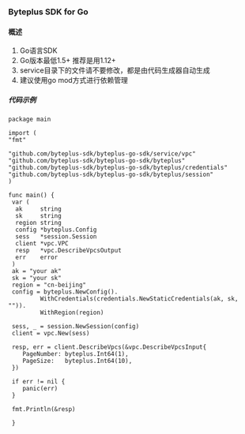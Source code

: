 ### Byteplus SDK for Go
####  概述
1. Go语言SDK
2. Go版本最低1.5+ 推荐是用1.12+ 
3. service目录下的文件请不要修改，都是由代码生成器自动生成
4. 建议使用go mod方式进行依赖管理

##### 代码示例

	package main

    import (
    "fmt"

	"github.com/byteplus-sdk/byteplus-go-sdk/service/vpc"
	"github.com/byteplus-sdk/byteplus-go-sdk/byteplus"
	"github.com/byteplus-sdk/byteplus-go-sdk/byteplus/credentials"
	"github.com/byteplus-sdk/byteplus-go-sdk/byteplus/session"
    )

    func main() {
     var (
      ak     string
      sk     string
      region string
      config *byteplus.Config
      sess   *session.Session
      client *vpc.VPC
      resp   *vpc.DescribeVpcsOutput
      err    error
     )
     ak = "your ak"
     sk = "your sk"
     region = "cn-beijing"
     config = byteplus.NewConfig().
             WithCredentials(credentials.NewStaticCredentials(ak, sk, "")).
             WithRegion(region)

	 sess, _ = session.NewSession(config)
	 client = vpc.New(sess)

	 resp, err = client.DescribeVpcs(&vpc.DescribeVpcsInput{
		PageNumber: byteplus.Int64(1),
		PageSize:   byteplus.Int64(10),
	 })

	 if err != nil {
		panic(err)
	 }

	 fmt.Println(&resp)

     }
